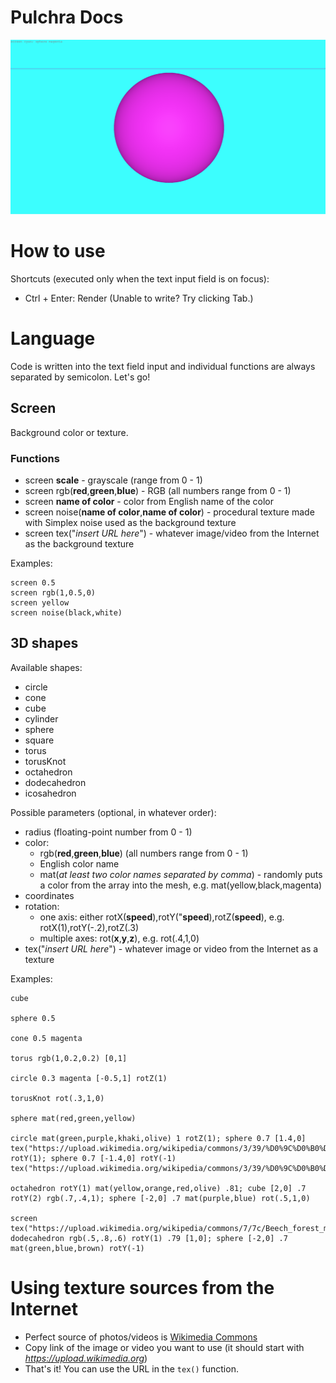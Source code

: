 # Pulchra Docs
![screenshot](screenshot.png)
# How to use
Shortcuts (executed only when the text input field is on focus):
- Ctrl + Enter: Render 
(Unable to write? Try clicking Tab.) 
# Language
Code is written into the text field input and individual functions are always separated by semicolon.
Let's go!
## Screen
Background color or texture.
### Functions

- screen **scale** - grayscale (range from 0 - 1)
- screen rgb(**red**,**green**,**blue**) - RGB (all numbers range from 0 - 1)
- screen **name of color** - color from English name of the color 
- screen noise(**name of color**,**name of color**) - procedural texture made with Simplex noise used as the background texture
- screen tex("*insert URL here*") - whatever image/video from the Internet as the background texture

Examples:
```
screen 0.5
screen rgb(1,0.5,0)
screen yellow
screen noise(black,white)
```
## 3D shapes
Available shapes:
- circle
- cone
- cube
- cylinder
- sphere
- square
- torus
- torusKnot
- octahedron
- dodecahedron
- icosahedron

Possible parameters (optional, in whatever order):
- radius (floating-point number from 0 - 1)
- color: 
  - rgb(**red**,**green**,**blue**)  (all numbers range from 0 - 1)
  - English color name
  - mat(*at least two color names separated by comma*) - randomly puts a color from the array into the mesh, e.g. mat(yellow,black,magenta)
- coordinates
- rotation:
  - one axis: either rotX(**speed**),rotY("**speed**),rotZ(**speed**), e.g. rotX(1),rotY(-.2),rotZ(.3)
  - multiple axes: rot(**x**,**y**,**z**), e.g. rot(.4,1,0)
- tex("*insert URL here*") - whatever image or video from the Internet as a texture

Examples:
```
cube

sphere 0.5

cone 0.5 magenta

torus rgb(1,0.2,0.2) [0,1]

circle 0.3 magenta [-0.5,1] rotZ(1) 

torusKnot rot(.3,1,0)

sphere mat(red,green,yellow)

circle mat(green,purple,khaki,olive) 1 rotZ(1); sphere 0.7 [1.4,0] tex("https://upload.wikimedia.org/wikipedia/commons/3/39/%D0%9C%D0%B0%D1%8F%D0%BA_%D0%91%D0%B5%D0%BB%D1%8B%D0%B9.webm") rotY(1); sphere 0.7 [-1.4,0] rotY(-1) tex("https://upload.wikimedia.org/wikipedia/commons/3/39/%D0%9C%D0%B0%D1%8F%D0%BA_%D0%91%D0%B5%D0%BB%D1%8B%D0%B9.webm")

octahedron rotY(1) mat(yellow,orange,red,olive) .81; cube [2,0] .7 rotY(2) rgb(.7,.4,1); sphere [-2,0] .7 mat(purple,blue) rot(.5,1,0)

screen tex("https://upload.wikimedia.org/wikipedia/commons/7/7c/Beech_forest_male_karpaty_01.jpg"); dodecahedron rgb(.5,.8,.6) rotY(1) .79 [1,0]; sphere [-2,0] .7 mat(green,blue,brown) rotY(-1)
```
# Using texture sources from the Internet
- Perfect source of photos/videos is [Wikimedia Commons](https://commons.m.wikimedia.org/wiki/Main_Page)
- Copy link of the image or video you want to use (it should start with *https://upload.wikimedia.org*)
- That's it! You can use the URL in the `tex()` function.